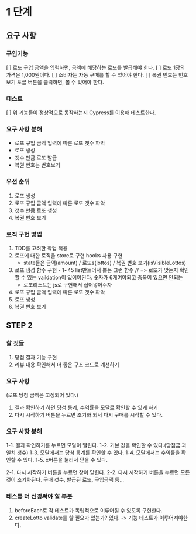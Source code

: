 # 1 단계

## 요구 사항

### 구입기능

[ ] 로또 구입 금액을 입력하면, 금액에 해당하는 로또를 발급해야 한다.
[ ] 로또 1장의 가격은 1,000원이다.
[ ] 소비자는 자동 구매를 할 수 있어야 한다.
[ ] 복권 번호는 번호보기 토글 버튼을 클릭하면, 볼 수 있어야 한다.

### 테스트

[ ] 위 기능들이 정상적으로 동작하는지 Cypress를 이용해 테스트한다.

### 요구 사항 분해

- 로또 구입 금액 입력에 따른 로또 갯수 파악
- 로또 생성
- 갯수 만큼 로또 발급
- 복권 번호는 번호보기

### 우선 순위

1. 로또 생성
2. 로또 구입 금액 입력에 따른 로또 갯수 파악
3. 갯수 만큼 로또 생성
4. 복권 번호 보기

### 로직 구현 방법

1. TDD를 고려한 작업 적용
2. 로또에 대한 로직을 store로 구현 hooks 사용 구현
   - state들은 금액(amount) / 로또s(lottos) / 복권 번호 보기(isVisibleLottos)
3. 로또 생성 함수 구현 - 1~45 list만들어서 뽑는 그런 함수 // => 로또가 맞는지 확인할 수 있는 vaildation이 있어야된다. 숫자가 6개여야되고 중복이 있으면 안되는
   - 로또리스트는 js로 구현해서 집어넣어주자
4. 로또 구입 금액 입력에 따른 로또 갯수 파악
5. 로또 생성
6. 복권 번호 보기

## STEP 2

### 할 것들

1. 당첨 결과 기능 구현
2. 리뷰 내용 확인해서 더 좋은 구조 코드로 계선하기

### 요구 사항

(로또 당첨 금액은 고정되어 있다.)

1. 결과 확인하기 하면 당첨 통계, 수익률을 모달로 확인할 수 있게 하기
2. 다시 시작하기 버튼을 누르면 초기화 되서 다시 구매를 시작할 수 있다.

### 요구 사항 분해

1-1. 결과 확인하기를 누르면 모달이 열린다.
1-2. 기본 값을 확인할 수 있다.(당첨금 과 일치 갯수)
1-3. 모달에서는 당첨 통계를 확인할 수 있다.
1-4. 모달에서는 수익률을 확인할 수 있다.
1-5. x버튼을 눌러서 닫을 수 있다.

2-1. 다시 시작하기 버튼을 누르면 창이 닫힌다.
2-2. 다시 시작하기 버튼을 누르면 모든 것이 초기화된다. 구매 갯수, 발급된 로또, 구입금액 등...

### 테스틎 더 신경써야 할 부분

1. beforeEach로 각 테스트가 독립적으로 이루어질 수 있도록 구현한다.
2. createLotto validate를 할 필요가 있는가? 있다. -> 기능 테스트가 이루어져야한다.